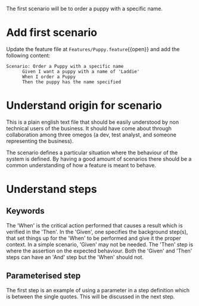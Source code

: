 The first scenario will be to order a puppy with a specific name. 

# Add first scenario

Update the feature file at `Features/Puppy.feature`{{open}} and add the following content:

```gherkin
Scenario: Order a Puppy with a specific name
	  Given I want a puppy with a name of 'Laddie'
	  When I order a Puppy
	  Then the puppy has the name specified  
```

# Understand origin for scenario

This is a plain english text file that should be easily understood by non technical users of the business. 
It should have come about through collaboration among three omegos (a dev, test analyst, and someone representing the business).

The scenario defines a particular situation where the behaviour of the system is defined. By having a good amount
of scenarios there should be a common understanding of how a feature is meant to behave.

# Understand steps

## Keywords

The 'When' is the critical action performed that causes a result which is verified in the 'Then'.
In the 'Given', one specifies the background step(s), that set things up for the 'When' to be performed and
give it the proper context. In a simple scenario, 'Given' may not be needed.
The 'Then' step is where the assertion on the expected behaviour. Both the 'Given' and 'Then' steps can have 
an 'And' step but the 'When' should not.

## Parameterised step

The first step is an example of using a parameter in a step definition which is between the single quotes. 
This will be discussed in the next step.
